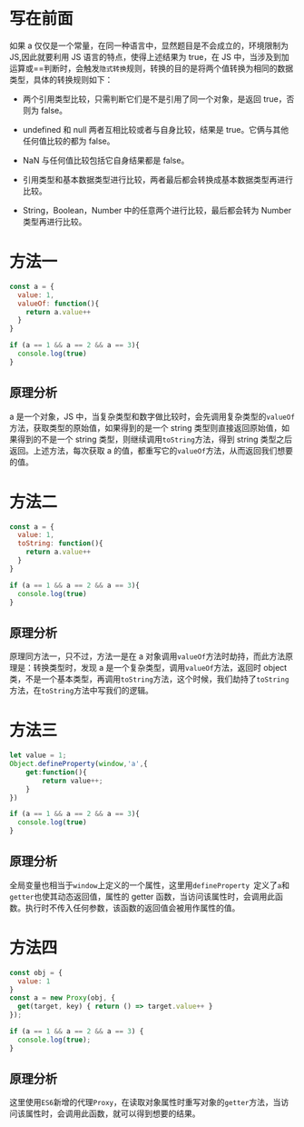 # 写在前面

如果 a 仅仅是一个常量，在同一种语言中，显然题目是不会成立的，环境限制为 JS,因此就要利用 JS 语言的特点，使得上述结果为 true，在 JS 中，当涉及到加运算或==判断时，会触发`隐式转换`规则，转换的目的是将两个值转换为相同的数据类型，具体的转换规则如下：

- 两个引用类型比较，只需判断它们是不是引用了同一个对象，是返回 true，否则为 false。

- undefined 和 null 两者互相比较或者与自身比较，结果是 true。它俩与其他任何值比较的都为 false。

- NaN 与任何值比较包括它自身结果都是 false。

- 引用类型和基本数据类型进行比较，两者最后都会转换成基本数据类型再进行比较。

- String，Boolean，Number 中的任意两个进行比较，最后都会转为 Number 类型再进行比较。

# 方法一

```js
const a = {
  value: 1,
  valueOf: function(){
    return a.value++
  }
}

if (a == 1 && a == 2 && a == 3){
  console.log(true)
}
```

## 原理分析

a 是一个对象，JS 中，当复杂类型和数字做比较时，会先调用复杂类型的`valueOf`方法，获取类型的原始值，如果得到的是一个 string 类型则直接返回原始值，如果得到的不是一个 string 类型，则继续调用`toString`方法，得到 string 类型之后返回。上述方法，每次获取 a 的值，都重写它的`valueOf`方法，从而返回我们想要的值。

# 方法二

```js
const a = {
  value: 1,
  toString: function(){
    return a.value++
  }
}

if (a == 1 && a == 2 && a == 3){
  console.log(true)
}
```

## 原理分析

原理同方法一，只不过，方法一是在 a 对象调用`valueOf`方法时劫持，而此方法原理是：转换类型时，发现 a 是一个复杂类型，调用`valueOf`方法，返回时 object 类，不是一个基本类型，再调用`toString`方法，这个时候，我们劫持了`toString`方法，在`toString`方法中写我们的逻辑。

# 方法三

```js
let value = 1;
Object.defineProperty(window,'a',{
    get:function(){
        return value++;
    }
})

if (a == 1 && a == 2 && a == 3){
  console.log(true)
}
```

## 原理分析

全局变量也相当于`window`上定义的一个属性，这里用`defineProperty `定义了`a`和`getter`也使其动态返回值，属性的 getter 函数，当访问该属性时，会调用此函数。执行时不传入任何参数，该函数的返回值会被用作属性的值。

# 方法四

```js
const obj = {
  value: 1
}
const a = new Proxy(obj, {
  get(target, key) { return () => target.value++ }
});

if (a == 1 && a == 2 && a == 3) {
  console.log(true);
}
```

## 原理分析

这里使用`ES6`新增的代理`Proxy`，在读取对象属性时重写对象的`getter`方法，当访问该属性时，会调用此函数，就可以得到想要的结果。
